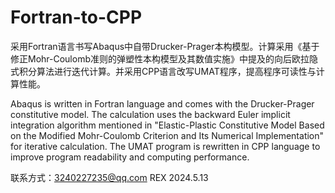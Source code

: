 # Fortran-to-CPP
采用Fortran语言书写Abaqus中自带Drucker-Prager本构模型。计算采用《基于修正Mohr-Coulomb准则的弹塑性本构模型及其数值实施》中提及的向后欧拉隐式积分算法进行迭代计算。并采用CPP语言改写UMAT程序，提高程序可读性与计算性能。

Abaqus is written in Fortran language and comes with the Drucker-Prager constitutive model. The calculation uses the backward Euler implicit integration algorithm mentioned in "Elastic-Plastic Constitutive Model Based on the Modified Mohr-Coulomb Criterion and Its Numerical Implementation" for iterative calculation. The UMAT program is rewritten in CPP language to improve program readability and computing performance.

联系方式：3240227235@qq.com
REX  2024.5.13